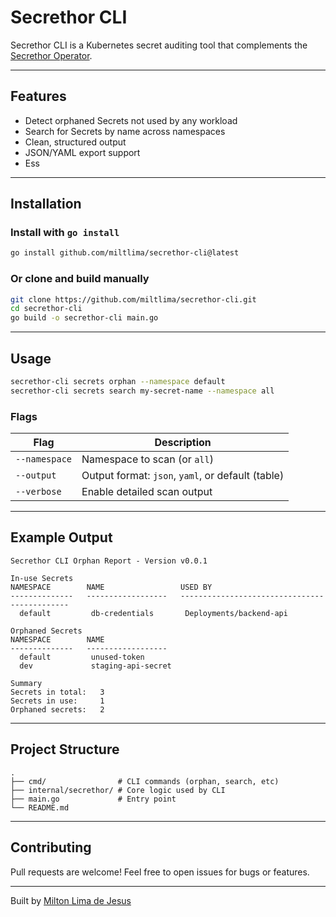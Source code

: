 # Secrethor CLI







Secrethor CLI is a Kubernetes secret auditing tool that complements the [Secrethor Operator](https://github.com/miltlima/secrethor).

---

## Features

- Detect orphaned Secrets not used by any workload
- Search for Secrets by name across namespaces
- Clean, structured output
- JSON/YAML export support
- Ess

---

## Installation

### Install with `go install`

```bash
go install github.com/miltlima/secrethor-cli@latest
```

### Or clone and build manually

```bash
git clone https://github.com/miltlima/secrethor-cli.git
cd secrethor-cli
go build -o secrethor-cli main.go
```

---

## Usage

```bash
secrethor-cli secrets orphan --namespace default
secrethor-cli secrets search my-secret-name --namespace all
```

### Flags

| Flag          | Description                                       |
| ------------- | ------------------------------------------------- |
| `--namespace` | Namespace to scan (or `all`)                      |
| `--output`    | Output format: `json`, `yaml`, or default (table) |
| `--verbose`   | Enable detailed scan output                       |

---

## Example Output

```
Secrethor CLI Orphan Report - Version v0.0.1

In-use Secrets
NAMESPACE        NAME                 USED BY
--------------   ------------------   ---------------------------------------------
  default         db-credentials       Deployments/backend-api

Orphaned Secrets
NAMESPACE        NAME
--------------   ------------------
  default         unused-token
  dev             staging-api-secret

Summary
Secrets in total:   3
Secrets in use:     1
Orphaned secrets:   2
```

---

## Project Structure

```
.
├── cmd/                # CLI commands (orphan, search, etc)
├── internal/secrethor/ # Core logic used by CLI
├── main.go             # Entry point
└── README.md
```

---

## Contributing

Pull requests are welcome! Feel free to open issues for bugs or features.

---

Built by [Milton Lima de Jesus](https://github.com/miltlima)

